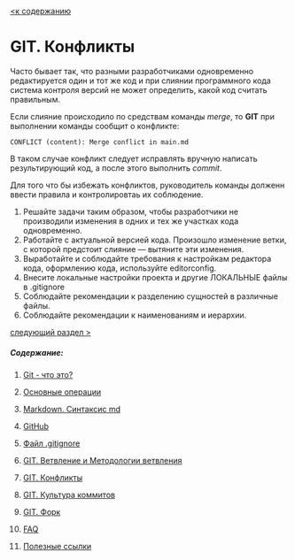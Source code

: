 [<к содержанию](./readme.md)

# GIT. Конфликты

Часто бывает так, что разными разработчиками одновременно редактируется один и тот же код и при слиянии программного кода система контроля версий не может определить, какой код считать правильным.

Если слияние происходило по средствам команды *merge*, то **GIT** при выполнении команды сообщит о конфликте:

```branch=
CONFLICT (content): Merge conflict in main.md
```

В таком случае конфликт следует исправлять вручную написать результирующий код, а после этого выполнить *commit*.

Для того что бы избежать конфликтов, руководитель команды долженн ввести правила и контролировтаь их соблюдение.

1. Решайте задачи таким образом, чтобы разработчики не производили изменения в одних и тех же участках кода одновременно. 
2. Работайте с актуальной версией кода. Произошло изменение ветки, с которой предстоит слияние — вытяните эти изменения.
3. Выработайте и соблюдайте требования к настройкам редактора кода, оформлению кода, используйте editorconfig.
4. Внесите локальные настройки проекта и другие ЛОКАЛЬНЫЕ файлы в .gitignore
5. Соблюдайте рекомендации к разделению сущностей в различные файлы. 
6. Соблюдайте рекомендации к наименованиям и иерархии.



[следующий раздел >](./cultere%20commit.md)

##### Содержание: 
1. [Git - что это?](./what%20is%20it.md "Жми смелее")

2. [Основные операции](./basic%20operations.md "Кликни")

3. [Markdown. Синтаксис md](./markdown.md "Смелее")

4. [GitHub](./github.md)

5. [Файл .gitignore](./aboutgitignore.md)

6. [GIT. Ветвление и Методологии ветвления](./branch.md)

7. [GIT. Конфликты](./conflikt.md)

8. [GIT. Культура коммитов](./cultere%20commit.md)

9. [GIT. Форк](./fork.md)

10. [FAQ](./faq.md)

11. [Полезные ссылки](./links.md)